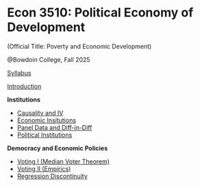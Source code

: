 # Econ 3510: Political Economy of Development

(Official Title: Poverty and Economic Development)

@Bowdoin College, Fall 2025

[Syllabus](/Econ_3510_Syllabus.pdf)

[Introduction](/Lecture_0_Introduction.pdf)

**Institutions**
- [Causality and IV](/Lecture_1_Causality_and_IV.pdf)
- [Economic Insitutions](/Lecture_2_Economic_Institutions.pdf)
- [Panel Data and Diff-in-Diff](/Lecture_3_Panel_Data_and_DiD.pdf)
- [Political Institutions](Lecture_4_Political_Institutions.pdf)

**Democracy and Economic Policies**
- [Voting I (Median Voter Theorem)](/Lecture_5_Voting_I.pdf)
- [Voting II (Empirics)](/Lecture_6_Voting_II.pdf)
- [Regression Discontinuity](Lecture_7_Regression_Discontinuity.pdf)
